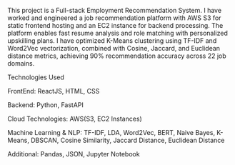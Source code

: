 This project is a Full-stack Employment Recommendation System. I have worked and engineered a job recommendation platform with AWS S3 for static frontend hosting and an EC2 instance for backend processing. The platform enables fast resume analysis and role matching with personalized upskilling plans. I have optimized K-Means clustering using TF-IDF and Word2Vec vectorization, combined with Cosine, Jaccard, and Euclidean distance metrics, achieving 90% recommendation accuracy across 22 job domains.


Technologies Used

FrontEnd: ReactJS, HTML, CSS

Backend: Python, FastAPI

Cloud Technologies: AWS(S3, EC2 Instances)

Machine Learning & NLP: TF-IDF, LDA, Word2Vec, BERT, Naive Bayes, K-Means, DBSCAN, Cosine Similarity, Jaccard Distance, Euclidean Distance

Additional: Pandas, JSON, Jupyter Notebook
